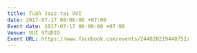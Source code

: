 ```yaml
---
title: Tuần Jazz tại VUI
date: 2017-07-17 08:06:00 +07:00
Event date: 2017-07-17 00:00:00 +07:00
Venue: VUI STUDIO
Event URL: https://www.facebook.com/events/244028219448752/
---
```



